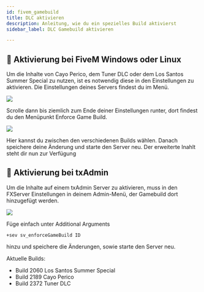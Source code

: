 ```yaml
---
id: fivem_gamebuild
title: DLC aktivieren
description: Anleitung, wie du ein spezielles Build aktivierst
sidebar_label: DLC Gamebuild aktivieren

---
```


## 🔧 Aktivierung bei FiveM Windows oder Linux
Um die Inhalte von Cayo Perico, dem Tuner DLC  oder dem Los Santos Summer Special zu nutzen, ist es notwendig diese in den Einstellungen zu aktivieren.
Die Einstellungen deines Servers findest du im Menü.

![](https://screensaver01.zap-hosting.com/index.php/s/JCdpYxDoc2E3XdD/preview)

Scrolle dann bis ziemlich zum Ende deiner Einstellungen runter, dort findest du den Menüpunkt Enforce Game Build.

![](https://screensaver01.zap-hosting.com/index.php/s/zZsspsbd7TpEA43/preview)

Hier kannst du zwischen den verschiedenen Builds wählen. Danach speichere deine Änderung und starte den Server neu.
Der erweiterte Inahlt steht dir nun zur Verfügung

## 🔧 Aktivierung bei txAdmin
Um die Inhalte auf einem txAdmin Server zu aktivieren, muss in den FXServer Einstellungen in deinem Admin-Menü, der Gamebuild dort hinzugefügt werden.

![](https://screensaver01.zap-hosting.com/index.php/s/z4F6jjfr6CyRWHm/preview)

Füge einfach unter Additional Arguments 

```
+sev sv_enforceGameBuild ID
```

hinzu und speichere die Änderungen, sowie starte den Server neu.

Aktuelle Builds:

- Build 2060 Los Santos Summer Special
- Build 2189 Cayo Perico
- Build 2372 Tuner DLC
